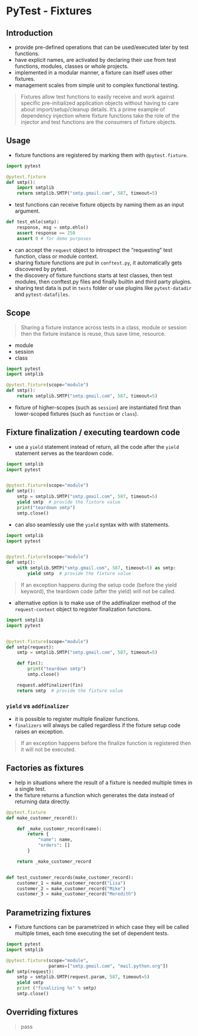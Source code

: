 # PyTest - Fixtures

## Introduction
- provide pre-defined operations that can be used/executed later by test functions.
- have explicit names, are activated by declaring their use from test functions, modules, classes or whole projects.
- implemented in a modular manner, a fixture can itself uses other fixtures.
- management scales from simple unit to complex functional testing.

> Fixtures allow test functions to easily receive and work against specific pre-initialized application objects without having to care about import/setup/cleanup details. It’s a prime example of dependency injection where fixture functions take the role of the injector and test functions are the consumers of fixture objects.

## Usage
- fixture functions are registered by marking them with `@pytest.fixture`.
```python
import pytest

@pytest.fixture
def smtp():
    import smtplib
    return smtplib.SMTP("smtp.gmail.com", 587, timeout=5)
```
- test functions can receive fixture objects by naming them as an input argument.
```python
def test_ehlo(smtp):
    response, msg = smtp.ehlo()
    assert response == 250
    assert 0 # for demo purposes
```
- can accept the `request` object to introspect the “requesting” test function, class or module context.
- sharing fixture functions are put in `conftest.py`, it automatically gets discovered by pytest.
- the discovery of fixture functions starts at test classes, then test modules, then conftest.py files and finally builtin and third party plugins.
- sharing test data is put in `tests` folder or use plugins like `pytest-datadir` and `pytest-datafiles`.

## Scope
> Sharing a fixture instance across tests in a class, module or session then the fixture instance is reuse, thus save time, resource.
- module
- session
- class
```python
import pytest
import smtplib

@pytest.fixture(scope="module")
def smtp():
    return smtplib.SMTP("smtp.gmail.com", 587, timeout=5)

```
- fixture of higher-scopes (such as `session`) are instantiated first than lower-scoped fixtures (such as `function` or `class`).

## Fixture finalization / executing teardown code
- use a `yield` statement instead of return, all the code after the `yield` statement serves as the teardown code.
```python
import smtplib
import pytest


@pytest.fixture(scope="module")
def smtp():
    smtp = smtplib.SMTP("smtp.gmail.com", 587, timeout=5)
    yield smtp  # provide the fixture value
    print("teardown smtp")
    smtp.close()
```
- can also seamlessly use the `yield` syntax with with statements.
```python
import smtplib
import pytest


@pytest.fixture(scope="module")
def smtp():
    with smtplib.SMTP("smtp.gmail.com", 587, timeout=5) as smtp:
        yield smtp  # provide the fixture value
```
>  If an exception happens during the setup code (before the yield keyword), the teardown code (after the yield) will not be called.
- alternative option is to make use of the addfinalizer method of the `request-context` object to register finalization functions.
```python
import smtplib
import pytest


@pytest.fixture(scope="module")
def smtp(request):
    smtp = smtplib.SMTP("smtp.gmail.com", 587, timeout=5)

    def fin():
        print("teardown smtp")
        smtp.close()

    request.addfinalizer(fin)
    return smtp  # provide the fixture value
```

### `yield` vs `addfinalizer`
- it is possible to register multiple finalizer functions.
- `finalizers` will always be called regardless if the fixture setup code raises an exception.
> If an exception happens before the finalize function is registered then it will not be executed.

## Factories as fixtures
- help in situations where the result of a fixture is needed multiple times in a single test.
- the fixture returns a function which generates the data instead of returning data directly.
```python
@pytest.fixture
def make_customer_record():

    def _make_customer_record(name):
        return {
            "name": name,
            "orders": []
        }

    return _make_customer_record


def test_customer_records(make_customer_record):
    customer_1 = make_customer_record("Lisa")
    customer_2 = make_customer_record("Mike")
    customer_3 = make_customer_record("Meredith")
```

## Parametrizing fixtures
- Fixture functions can be parametrized in which case they will be called multiple times, each time executing the set of dependent tests.
```python
import pytest
import smtplib

@pytest.fixture(scope="module",
                params=["smtp.gmail.com", "mail.python.org"])
def smtp(request):
    smtp = smtplib.SMTP(request.param, 587, timeout=5)
    yield smtp
    print ("finalizing %s" % smtp)
    smtp.close()
```

## Overriding fixtures
> pass